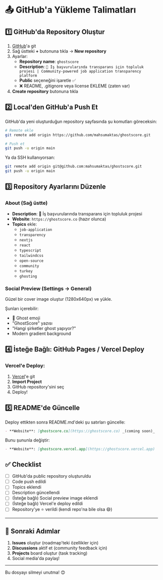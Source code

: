 # 📤 GitHub'a Yükleme Talimatları

## 1️⃣ GitHub'da Repository Oluştur

1. [GitHub](https://github.com)'a git
2. Sağ üstteki **+** butonuna tıkla → **New repository**
3. Ayarlar:
   - **Repository name**: `ghostscore`
   - **Description**: `👻 İş başvurularında transparans için topluluk projesi | Community-powered job application transparency platform`
   - **Public** seçeneğini işaretle ✅
   - ❌ README, .gitignore veya license EKLEME (zaten var)
4. **Create repository** butonuna tıkla

## 2️⃣ Local'den GitHub'a Push Et

GitHub'da yeni oluşturduğun repository sayfasında şu komutları göreceksin:

```bash
# Remote ekle
git remote add origin https://github.com/mahsumaktas/ghostscore.git

# Push et
git push -u origin main
```

Ya da SSH kullanıyorsan:

```bash
git remote add origin git@github.com:mahsumaktas/ghostscore.git
git push -u origin main
```

## 3️⃣ Repository Ayarlarını Düzenle

### About (Sağ üstte)
- **Description**: 👻 İş başvurularında transparans için topluluk projesi
- **Website**: `https://ghostscore.co` (hazır olunca)
- **Topics** ekle:
  - `job-application`
  - `transparency`
  - `nextjs`
  - `react`
  - `typescript`
  - `tailwindcss`
  - `open-source`
  - `community`
  - `turkey`
  - `ghosting`

### Social Preview (Settings → General)
Güzel bir cover image oluştur (1280x640px) ve yükle.

Şunları içerebilir:
- 👻 Ghost emoji
- "GhostScore" yazısı
- "Hangi şirketler ghost yapıyor?"
- Modern gradient background

## 4️⃣ İsteğe Bağlı: GitHub Pages / Vercel Deploy

### Vercel'e Deploy:
1. [Vercel](https://vercel.com)'e git
2. **Import Project**
3. GitHub repository'sini seç
4. Deploy!

## 5️⃣ README'de Güncelle

Deploy ettikten sonra README.md'deki şu satırları güncelle:

```markdown
- **Website**: [ghostscore.co](https://ghostscore.co) _(coming soon)_
```

Bunu şununla değiştir:
```markdown
- **Website**: [ghostscore.vercel.app](https://ghostscore.vercel.app)
```

## ✅ Checklist

- [ ] GitHub'da public repository oluşturuldu
- [ ] Code push edildi
- [ ] Topics eklendi
- [ ] Description güncellendi
- [ ] (İsteğe bağlı) Social preview image eklendi
- [ ] (İsteğe bağlı) Vercel'e deploy edildi
- [ ] Repository'ye ⭐ verildi (kendi repo'na bile olsa 😄)

---

## 🎯 Sonraki Adımlar

1. **Issues** oluştur (roadmap'teki özellikler için)
2. **Discussions** aktif et (community feedback için)
3. **Projects** board oluştur (task tracking)
4. Social media'da paylaş!

---

Bu dosyayı silmeyi unutma! 😊
